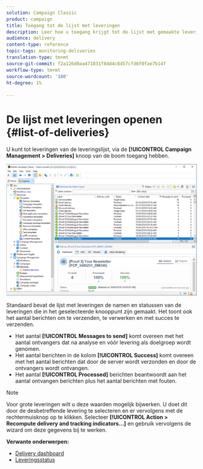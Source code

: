 ```yaml
---
solution: Campaign Classic
product: campaign
title: Toegang tot de lijst met leveringen
description: Leer hoe u toegang krijgt tot de lijst met gemaakte leveringen.
audience: delivery
content-type: reference
topic-tags: monitoring-deliveries
translation-type: tm+mt
source-git-commit: f2a126d0aa471831f84d4c8457cfd6f0fae7b14f
workflow-type: tm+mt
source-wordcount: '160'
ht-degree: 1%

---
```



# De lijst met leveringen openen {#list-of-deliveries}

U kunt tot leveringen van de leveringslijst, via de **[!UICONTROL Campaign Management > Deliveries]** knoop van de boom toegang hebben.

![](assets/deliveries-list.png)

Standaard bevat de lijst met leveringen de namen en statussen van de leveringen die in het geselecteerde knooppunt zijn gemaakt. Het toont ook het aantal berichten om te verzenden, te verwerken en met succes te verzenden.

* Het aantal **[!UICONTROL Messages to send]** komt overeen met het aantal ontvangers dat na analyse en vóór levering als doelgroep wordt genomen.
* Het aantal berichten in de kolom **[!UICONTROL Success]** komt overeen met het aantal berichten dat door de server wordt verzonden en door de ontvangers wordt ontvangen.
* Het aantal **[!UICONTROL Processed]** berichten beantwoordt aan het aantal ontvangen berichten plus het aantal berichten met fouten.

>[!NOTE]
>
>Voor grote leveringen wilt u deze waarden mogelijk bijwerken. U doet dit door de desbetreffende levering te selecteren en er vervolgens met de rechtermuisknop op te klikken. Selecteer **[!UICONTROL Action > Recompute delivery and tracking indicators...]** en gebruik vervolgens de wizard om deze gegevens bij te werken.

**Verwante onderwerpen:**

* [Delivery dashboard](../../delivery/using/delivery-dashboard.md)
* [Leveringsstatus](../../delivery/using/delivery-statuses.md)
